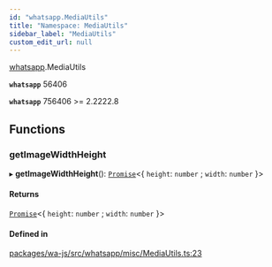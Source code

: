 ```yaml
---
id: "whatsapp.MediaUtils"
title: "Namespace: MediaUtils"
sidebar_label: "MediaUtils"
custom_edit_url: null
---
```


[whatsapp](whatsapp.md).MediaUtils

**`whatsapp`** 56406

**`whatsapp`** 756406 >= 2.2222.8

## Functions

### getImageWidthHeight

▸ **getImageWidthHeight**(): [`Promise`]( https://developer.mozilla.org/en-US/docs/Web/JavaScript/Reference/Global_Objects/Promise )<{ `height`: `number` ; `width`: `number`  }\>

#### Returns

[`Promise`]( https://developer.mozilla.org/en-US/docs/Web/JavaScript/Reference/Global_Objects/Promise )<{ `height`: `number` ; `width`: `number`  }\>

#### Defined in

[packages/wa-js/src/whatsapp/misc/MediaUtils.ts:23](https://github.com/wppconnect-team/wa-js/blob/main/src/whatsapp/misc/MediaUtils.ts#L23)
